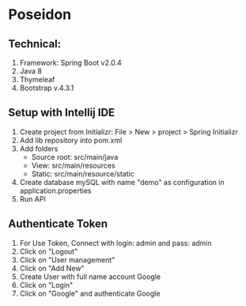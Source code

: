 # Poseidon
## Technical:

1. Framework: Spring Boot v2.0.4
2. Java 8
3. Thymeleaf
4. Bootstrap v.4.3.1


## Setup with Intellij IDE
1. Create project from Initializr: File > New > project > Spring Initializr
2. Add lib repository into pom.xml
3. Add folders
    - Source root: src/main/java
    - View: src/main/resources
    - Static: src/main/resource/static
4. Create database mySQL with name "demo" as configuration in application.properties
5. Run API


## Authenticate Token
1. For Use Token, Connect with login: admin and pass: admin
2. Click on "Logout"
3. Click on "User management"
4. Click on "Add New"
5. Create User with full name account Google
6. Click on "Login"
7. Click on "Google" and authenticate Google

